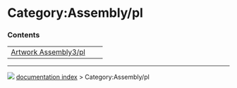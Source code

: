 # Category:Assembly/pl


### Contents

|     |     |     |
| --- | --- | --- |
| [Artwork Assembly3/pl](Artwork_Assembly3/pl.md) |



---
![](images/Right_arrow.png) [documentation index](../README.md) > Category:Assembly/pl
